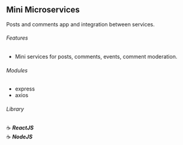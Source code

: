 ## Mini Microservices

Posts and comments app and integration between services.

###### Features

- Mini services for posts, comments, events, comment moderation.

###### Modules

- express
- axios

###### Library

:coffee: **_ReactJS_**
<br />
:coffee: **_NodeJS_**

